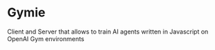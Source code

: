 # Gymie
Client and Server that allows to train AI agents written in Javascript on OpenAI Gym environments
